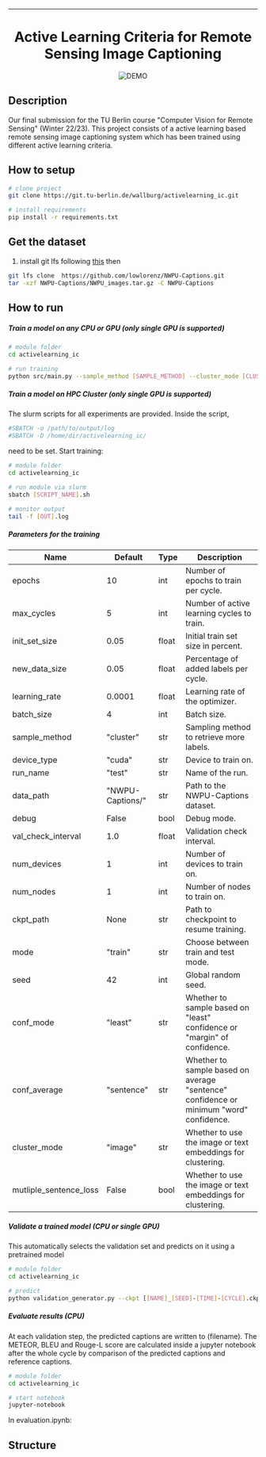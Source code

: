 ---

<div align="center">    
 
# Active Learning Criteria for Remote Sensing Image Captioning     
<!--  
[![Paper](http://img.shields.io/badge/paper-arxiv.1001.2234-B31B1B.svg)](https://www.nature.com/articles/nature14539)
[![Conference](http://img.shields.io/badge/NeurIPS-2019-4b44ce.svg)](https://papers.nips.cc/book/advances-in-neural-information-processing-systems-31-2018)
[![Conference](http://img.shields.io/badge/ICLR-2019-4b44ce.svg)](https://papers.nips.cc/book/advances-in-neural-information-processing-systems-31-2018)
[![Conference](http://img.shields.io/badge/AnyConference-year-4b44ce.svg)](https://papers.nips.cc/book/advances-in-neural-information-processing-systems-31-2018)  
--> 
![DEMO](https://lowlorenz-remotesensingwebapp-app-limtid.streamlit.app/)


<!--  
Conference   
-->   
</div>
 
## Description   
Our final submission for the TU Berlin course "Computer Vision for Remote Sensing" (Winter 22/23).
This project consists of a active learning based remote sensing image captioning system which has been trained using different active learning criteria.



## How to setup
```bash
# clone project   
git clone https://git.tu-berlin.de/wallburg/activelearning_ic.git

# install requirements       
pip install -r requirements.txt
 ```   

## Get the dataset
1. install git lfs following  [this](https://github.com/git-lfs/git-lfs/blob/main/INSTALLING.md)
then

```bash
git lfs clone  https://github.com/lowlorenz/NWPU-Captions.git
tar -xzf NWPU-Captions/NWPU_images.tar.gz -C NWPU-Captions
```  

## How to run

##### Train a model on any CPU or GPU (only single GPU is supported)   
 ```bash
# module folder
cd activelearning_ic

# run training  
python src/main.py --sample_method [SAMPLE_METHOD] --cluster_mode [CLUSTER_MODE] --conf_mode [CONF_MODE] --args
```
##### Train a model on HPC Cluster (only single GPU is supported)
 The slurm scripts for all experiments are provided. Inside the script, 
  ```bash
#SBATCH -o /path/to/output/log
#SBATCH -D /home/dir/activelearning_ic/
```
need to be set.
Start training:
 ```bash
# module folder
cd activelearning_ic

# run module via slurm   
sbatch [SCRIPT_NAME].sh

# monitor output
tail -f [OUT].log
```

##### Parameters for the training

| Name | Default | Type | Description |
|------|---------|------|-------------|
| epochs | 10 | int | Number of epochs to train per cycle. |
| max_cycles | 5 | int | Number of active learning cycles to train. |
| init_set_size | 0.05 | float | Initial train set size in percent. |
| new_data_size | 0.05 | float | Percentage of added labels per cycle. |
| learning_rate | 0.0001 | float | Learning rate of the optimizer. |
| batch_size | 4 | int | Batch size. |
| sample_method | "cluster" | str | Sampling method to retrieve more labels. |
| device_type | "cuda" | str | Device to train on. |
| run_name | "test" | str | Name of the run. |
| data_path | "NWPU-Captions/" | str | Path to the NWPU-Captions dataset. |
| debug | False | bool | Debug mode. |
| val_check_interval | 1.0 | float | Validation check interval. |
| num_devices | 1 | int | Number of devices to train on. |
| num_nodes | 1 | int | Number of nodes to train on. |
| ckpt_path | None | str | Path to checkpoint to resume training. |
| mode | "train" | str | Choose between train and test mode. |
| seed | 42 | int | Global random seed. |
| conf_mode | "least" | str | Whether to sample based on "least" confidence or "margin" of confidence. |
| conf_average | "sentence" | str | Whether to sample based on average "sentence" confidence or minimum "word" confidence. |
| cluster_mode | "image" | str | Whether to use the image or text embeddings for clustering. |
| mutliple_sentence_loss | False | bool | Whether to use the image or text embeddings for clustering. |


##### Validate a trained model (CPU or single GPU)
This automatically selects the validation set and predicts on it using a pretrained model
  ```bash
# module folder
cd activelearning_ic

# predict  
python validation_generator.py --ckpt [[NAME]_[SEED]-[TIME]-[CYCLE].ckpt]
```

##### Evaluate results (CPU)
At each validation step, the predicted captions are written to (filename). The METEOR, BLEU and Rouge-L score are calculated inside a jupyter notebook after the whole cycle by comparison of the predicted captions and reference captions.     
 ```bash
 # module folder
cd activelearning_ic

# start notebook
jupyter-notebook
```  
In evaluation.ipynb:

## Structure
